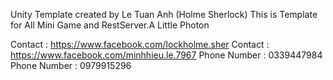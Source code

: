 Unity Template created by Le Tuan Anh (Holme Sherlock)
This is Template for All Mini Game and RestServer.A Little Photon

Contact : https://www.facebook.com/lockholme.sher
Contact : https://www.facebook.com/minhhieu.le.7967
Phone Number : 0339447984
Phone Number : 0979915296
